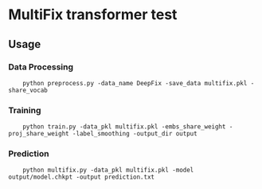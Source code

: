 # MultiFix transformer test

## Usage
### Data Processing
```
    python preprocess.py -data_name DeepFix -save_data multifix.pkl -share_vocab
```

### Training
```
    python train.py -data_pkl multifix.pkl -embs_share_weight -proj_share_weight -label_smoothing -output_dir output
```

### Prediction
```
    python multifix.py -data_pkl multifix.pkl -model output/model.chkpt -output prediction.txt
```

